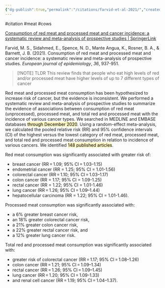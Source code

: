 ```yaml
---
{"dg-publish":true,"permalink":"/citations/farvid-et-al-2021/","created":"2024-03-10T17:02:47.000+00:00","updated":"2025-09-28T23:40:44.164+01:00"}
---
```


#citation #meat #cows

[Consumption of red meat and processed meat and cancer incidence: a systematic review and meta-analysis of prospective studies | SpringerLink](https://link.springer.com/article/10.1007/s10654-021-00741-9)

Farvid, M. S., Sidahmed, E., Spence, N. D., Mante Angua, K., Rosner, B. A., & Barnett, J. B. (2021). Consumption of red meat and processed meat and cancer incidence: a systematic review and meta-analysis of prospective studies. _European journal of epidemiology_, _36_, 937-951.


> [!NOTE] TLDR
> This review finds that people who eat high levels of red and/or processed meat have higher levels of up to 7 different types of cancer


Red meat and processed meat consumption has been hypothesized to increase risk of cancer, but the evidence is inconsistent. We performed a systematic review and meta-analysis of prospective studies to summarize the evidence of associations between consumption of red meat (unprocessed), processed meat, and total red and processed meat with the incidence of various cancer types. We searched in MEDLINE and EMBASE databases <mark style="background: #FFF3A3A6;">through December 2020</mark>. Using a random-effect meta-analysis, we calculated the pooled relative risk (RR) and 95% confidence intervals (CI) of the highest versus the lowest category of red meat, processed meat, and total red and processed meat consumption in relation to incidence of various cancers. We identified <mark style="background: #FFF3A3A6;">148 published articles</mark>. 

Red meat consumption was significantly associated with greater risk of: 
- breast cancer (RR = 1.09; 95% CI = 1.03–1.15)
- endometrial cancer (RR = 1.25; 95% CI = 1.01-1.56)
- colorectal cancer (RR = 1.10; 95% CI = 1.03–1.17)
- colon cancer (RR = 1.17; 95% CI = 1.09-1.25)
- rectal cancer (RR = 1.22; 95% CI = 1.01-1.46)
- lung cancer (RR = 1.26; 95% CI = 1.09–1.44)
- hepatocellular carcinoma (RR = 1.22; 95% CI = 1.01-1.46). 

Processed meat consumption was significantly associated with: 
- a 6% greater breast cancer risk, 
- an 18% greater colorectal cancer risk, 
- a 21% greater colon cancer risk, 
- a 22% greater rectal cancer risk, and 
- a 12% greater lung cancer risk. 

Total red and processed meat consumption was significantly associated with:
- greater risk of colorectal cancer (RR = 1.17; 95% CI = 1.08–1.26)
- colon cancer (RR = 1.21; 95% CI = 1.09–1.34)
- rectal cancer (RR = 1.26; 95% CI = 1.09–1.45)
- lung cancer (RR = 1.20; 95% CI = 1.09-1.33)
- and renal cell cancer (RR = 1.19; 95% CI = 1.04–1.37).